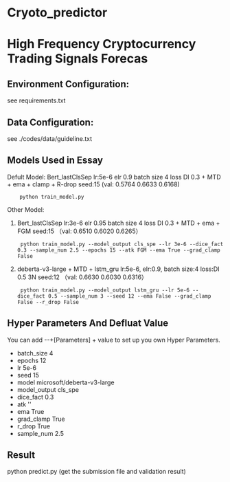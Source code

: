 # Cryoto_predictor

# High Frequency Cryptocurrency Trading Signals Forecas

## Environment Configuration:
see requirements.txt

## Data Configuration:
see ./codes/data/guideline.txt

## Models Used in Essay

Defult Model: Bert_lastClsSep lr:5e-6 elr 0.9 batch size 4 loss DI 0.3 + MTD + ema + clamp + R-drop seed:15 (val: 0.5764    0.6633    0.6168)

        python train_model.py



Other Model:
1. Bert_lastClsSep lr:3e-6 elr 0.95 batch size 4 loss DI 0.3  + MTD + ema + FGM seed:15 （val: 0.6510 0.6020 0.6265）

        python train_model.py --model_output cls_spe --lr 3e-6 --dice_fact 0.3 --sample_num 2.5 --epochs 15 --atk FGM --ema True --grad_clamp False

2. deberta-v3-large + MTD + lstm_gru lr:5e-6, elr:0.9, batch size:4 loss:DI 0.5 3N seed:12 （val: 0.6630 0.6030 0.6316）

        python train_model.py --model_output lstm_gru --lr 5e-6 --dice_fact 0.5 --sample_num 3 --seed 12 --ema False --grad_clamp False --r_drop False

## Hyper Parameters And Defluat Value
You can add --+[Parameters] + value to set up you own Hyper Parameters.
- batch_size 4
- epochs 12
- lr 5e-6
- seed 15
- model microsoft/deberta-v3-large
- model_output cls_spe
- dice_fact 0.3
- atk ''
- ema True
- grad_clamp True
- r_drop True
- sample_num 2.5

## Result
python predict.py  (get the submission file and validation result)
